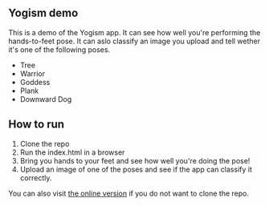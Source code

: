 ## Yogism demo

This is a demo of the Yogism app. It can see how well you're performing the hands-to-feet pose. It can aslo classify an image you upload and tell wether it's one of the following poses.

- Tree
- Warrior
- Goddess
- Plank
- Downward Dog

## How to run
1. Clone the repo
2. Run the index.html in a browser
3. Bring you hands to your feet and see how well you're doing the pose!
4. Upload an image of one of the poses and see if the app can classify it correctly.

You can also visit [the online version](https://lab-3-demo.vercel.app/) if you do not want to clone the repo.
